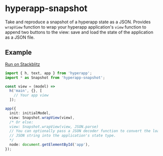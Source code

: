 # hyperapp-snapshot

Take and reproduce a snapshot of a hyperapp state as a JSON. Provides `wrapView` function to wrap your hyperapp application's `view` function to append two buttons to the view: save and load the state of the application as a JSON file.

## Example

[Run on Stackblitz](https://stackblitz.com/edit/typescript-rmfwbs?file=index.ts)

```ts
import { h, text, app } from 'hyperapp';
import * as Snapshot from 'hyperapp-snapshot';

const view = (model) =>
  h('main', {}, [
    // Your app view
  ]);

app({
  init: initialModel,
  view: Snapshot.wrapView(view),
  /* Or else:
  view: Snapshot.wrapView(view, JSON.parse)
  // You can optionally pass a JSON decoder function to convert the loaded
  // JSON string into the application's state type.
  */
  node: document.getElementById('app'),
});
```
